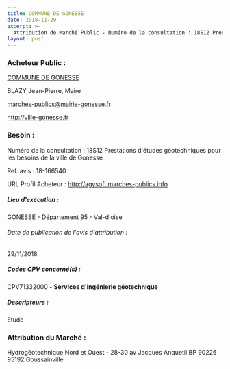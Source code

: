 ```yaml
---
title: COMMUNE DE GONESSE
date: 2018-11-29
excerpt: >-
  Attribution de Marché Public - Numéro de la consultation : 18S12 Prestations d'études géotechniques pour les besoins de la ville de Gonesse
layout: post
---
```


### Acheteur Public : 
<a href="/acheteur-33/siren-219502770"> COMMUNE DE GONESSE</a><br/>

BLAZY Jean-Pierre, Maire

marches-publics@mairie-gonesse.fr


http://ville-gonesse.fr
### Besoin :

Numéro de la consultation : 18S12 Prestations d'études géotechniques pour les besoins de la ville de Gonesse

Ref. avis : 18-166540

URL Profil Acheteur : http://agysoft.marches-publics.info

##### Lieu d'exécution :

GONESSE - Département 95 - Val-d'oise

###### Date de publication de l'avis d'attribution : 
29/11/2018

##### Codes CPV concerné(s) :
CPV71332000 - **Services d'ingénierie géotechnique** <br/>

##### Descripteurs :
Etude <br/>

### Attribution du Marché :
Hydrogéotechnique Nord et Ouest - 28-30 av Jacques Anquetil BP 90226 95192 Goussainville <br/>

